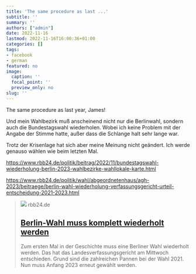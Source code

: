 ```yaml
---
title: 'The same procedure as last ...'
subtitle: ''
summary: ''
authors: ["admin"]
date: 2022-11-16
lastmod: 2022-11-16T16:00:36+01:00
categories: []
tags:
- facebook
- german
featured: no
image:
  caption: ''
  focal_point: ''
  preview_only: no
slug: ''
---
```

The same procedure as last year, James!

Und mein Wahlbezirk muß anscheinend nicht nur die Berlinwahl, sondern auch die Bundestagswahl wiederholen. Wobei ich keine Problem mit der Angabe der Stimme hatte, außer dass die Schlange halt sehr lange war. 

Trotz der Krisenlage hat sich aber meine Meinung nicht geändert. Ich werde genauso wählen wie beim letzten Mal. 

https://www.rbb24.de/politik/beitrag/2022/11/bundestagswahl-wiederholung-berlin-2023-wahlbezirke-wahllokale-karte.html

https://www.rbb24.de/politik/wahl/abgeordnetenhaus/agh-2023/beitraege/berlin-wahl-wiederholung-verfassungsgericht-urteil-entscheidung-2021-2023.html
> [![](https://www.rbb24.de/content/dam/rbb/rbb/rbb24/2022/2022_11/dpa/384626939.jpg.jpg/size=708x398.jpg)](https://www.rbb24.de/politik/wahl/abgeordnetenhaus/agh-2023/beitraege/berlin-wahl-wiederholung-verfassungsgericht-urteil-entscheidung-2021-2023.html)
> rbb24.de
> ## [Berlin-Wahl muss komplett wiederholt werden](https://www.rbb24.de/politik/wahl/abgeordnetenhaus/agh-2023/beitraege/berlin-wahl-wiederholung-verfassungsgericht-urteil-entscheidung-2021-2023.html)
>
>Zum ersten Mal in der Geschichte muss eine Berliner Wahl wiederholt werden. Das hat das Landesverfassungsgericht am Mittwoch entschieden. Grund sind die zahlreichen Pannen bei der Wahl 2021. Nun muss Anfang 2023 erneut gewählt werden.


